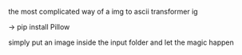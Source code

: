 the most complicated way of a img to ascii transformer ig

-> pip install Pillow

simply put an image inside the input folder and let the magic happen
